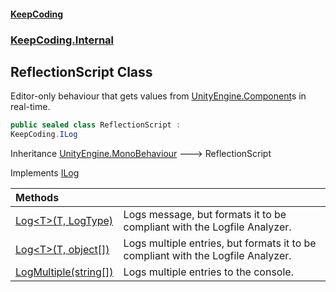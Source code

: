#### [KeepCoding](index.md 'index')
### [KeepCoding.Internal](KeepCoding_Internal.md 'KeepCoding.Internal')
## ReflectionScript Class
Editor-only behaviour that gets values from [UnityEngine.Component](https://docs.microsoft.com/en-us/dotnet/api/UnityEngine.Component 'UnityEngine.Component')s in real-time.  
```csharp
public sealed class ReflectionScript :
KeepCoding.ILog
```

Inheritance [UnityEngine.MonoBehaviour](https://docs.microsoft.com/en-us/dotnet/api/UnityEngine.MonoBehaviour 'UnityEngine.MonoBehaviour') &#129106; ReflectionScript  

Implements [ILog](ILog.md 'KeepCoding.ILog')  

| Methods | |
| :--- | :--- |
| [Log&lt;T&gt;(T, LogType)](ReflectionScript_Log_yFLBbN6vsoZBz7musTRZ_A.md 'KeepCoding.Internal.ReflectionScript.Log&lt;T&gt;(T, LogType)') | Logs message, but formats it to be compliant with the Logfile Analyzer.<br/> |
| [Log&lt;T&gt;(T, object[])](ReflectionScript_Log_+RCICXm++4dAYiRfqqxMsw.md 'KeepCoding.Internal.ReflectionScript.Log&lt;T&gt;(T, object[])') | Logs multiple entries, but formats it to be compliant with the Logfile Analyzer.<br/> |
| [LogMultiple(string[])](ReflectionScript_LogMultiple_Ok27UQ6X6Rsjnen_txz8TA.md 'KeepCoding.Internal.ReflectionScript.LogMultiple(string[])') | Logs multiple entries to the console.<br/> |
